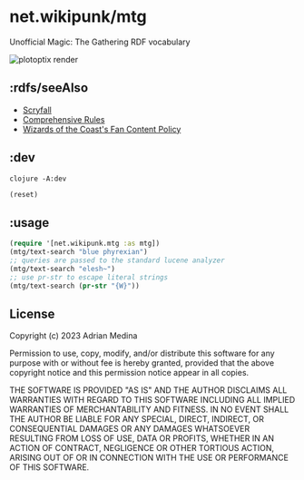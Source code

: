 # net.wikipunk/mtg
Unofficial Magic: The Gathering RDF vocabulary

![plotoptix render](resources/mtg.png)

## :rdfs/seeAlso
* [Scryfall](https://scryfall.com/docs/api)
* [Comprehensive
  Rules](https://magic.wizards.com/en/rules)
* [Wizards of the Coast's Fan Content Policy](https://company.wizards.com/en/legal/fancontentpolicy)

## :dev

``` shell
clojure -A:dev
```

``` clojure
(reset)
```

## :usage

``` clojure
(require '[net.wikipunk.mtg :as mtg])
(mtg/text-search "blue phyrexian")
;; queries are passed to the standard lucene analyzer 
(mtg/text-search "elesh~")
;; use pr-str to escape literal strings 
(mtg/text-search (pr-str "{W}"))
```

## License
Copyright (c) 2023 Adrian Medina

Permission to use, copy, modify, and/or distribute this software for
any purpose with or without fee is hereby granted, provided that the
above copyright notice and this permission notice appear in all
copies.

THE SOFTWARE IS PROVIDED "AS IS" AND THE AUTHOR DISCLAIMS ALL
WARRANTIES WITH REGARD TO THIS SOFTWARE INCLUDING ALL IMPLIED
WARRANTIES OF MERCHANTABILITY AND FITNESS. IN NO EVENT SHALL THE
AUTHOR BE LIABLE FOR ANY SPECIAL, DIRECT, INDIRECT, OR CONSEQUENTIAL
DAMAGES OR ANY DAMAGES WHATSOEVER RESULTING FROM LOSS OF USE, DATA OR
PROFITS, WHETHER IN AN ACTION OF CONTRACT, NEGLIGENCE OR OTHER
TORTIOUS ACTION, ARISING OUT OF OR IN CONNECTION WITH THE USE OR
PERFORMANCE OF THIS SOFTWARE.
